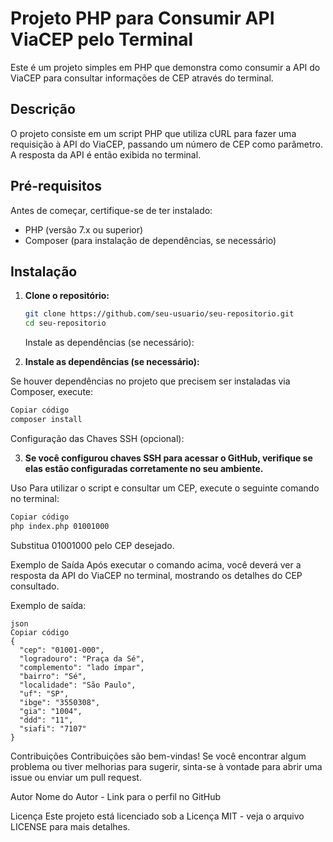 # Projeto PHP para Consumir API ViaCEP pelo Terminal

Este é um projeto simples em PHP que demonstra como consumir a API do ViaCEP para consultar informações de CEP através do terminal.

## Descrição

O projeto consiste em um script PHP que utiliza cURL para fazer uma requisição à API do ViaCEP, passando um número de CEP como parâmetro. A resposta da API é então exibida no terminal.

## Pré-requisitos

Antes de começar, certifique-se de ter instalado:

- PHP (versão 7.x ou superior)
- Composer (para instalação de dependências, se necessário)

## Instalação

1. **Clone o repositório:**

   ```bash
   git clone https://github.com/seu-usuario/seu-repositorio.git
   cd seu-repositorio
   ````
   
   Instale as dependências (se necessário):

2. **Instale as dependências (se necessário):**

Se houver dependências no projeto que precisem ser instaladas via Composer, execute:

```bash
Copiar código
composer install
````
Configuração das Chaves SSH (opcional):


3. **Se você configurou chaves SSH para acessar o GitHub, verifique se elas estão configuradas corretamente no seu ambiente.**

Uso
Para utilizar o script e consultar um CEP, execute o seguinte comando no terminal:

````bash
Copiar código
php index.php 01001000
````
Substitua 01001000 pelo CEP desejado.

Exemplo de Saída
Após executar o comando acima, você deverá ver a resposta da API do ViaCEP no terminal, mostrando os detalhes do CEP consultado.

Exemplo de saída:
````
json
Copiar código
{
  "cep": "01001-000",
  "logradouro": "Praça da Sé",
  "complemento": "lado ímpar",
  "bairro": "Sé",
  "localidade": "São Paulo",
  "uf": "SP",
  "ibge": "3550308",
  "gia": "1004",
  "ddd": "11",
  "siafi": "7107"
}
````
Contribuições
Contribuições são bem-vindas! Se você encontrar algum problema ou tiver melhorias para sugerir, sinta-se à vontade para abrir uma issue ou enviar um pull request.

Autor
Nome do Autor - Link para o perfil no GitHub

Licença
Este projeto está licenciado sob a Licença MIT - veja o arquivo LICENSE para mais detalhes.

